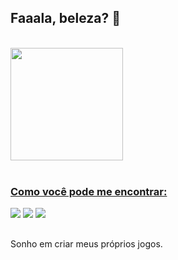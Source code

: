 ## Faaala, beleza? 👋

<br/>

<div align="left">
  <a href="https://github.com/devmatheusrocha">
  <img height="180em" src="https://github-readme-stats.vercel.app/api?username=devmatheusrocha&show_icons=false&theme=tokyonight&include_all_commits=true&count_private=true"/>
</div><br/>

### Como você pode me encontrar:

<div> 
  <a href="https://www.instagram.com/matheus.avi/" target="_blank"><img src="https://img.shields.io/badge/-Instagram-%23E4405F?style=for-the-badge&logo=instagram&logoColor=white" target="_blank"></a>
  <a href = "mailto:devmatheusrocha@gmail.com"><img src="https://img.shields.io/badge/-Gmail-%23333?style=for-the-badge&logo=gmail&logoColor=white" target="_blank"></a>
  <a href="https://www.linkedin.com/in/devmatheusrocha/" target="_blank"><img src="https://img.shields.io/badge/-LinkedIn-%230077B5?style=for-the-badge&logo=linkedin&logoColor=white" target="_blank"></a> 
 </div>

## 

Sonho em criar meus próprios jogos.

<!--
**devmatheusrocha/devmatheusrocha** is a ✨ _special_ ✨ repository because its `README.md` (this file) appears on your GitHub profile.

Atualmente estou completamente focado no desenvolvimento de jogos.
Estudo C# e assim que eu sentir que tenho um dominio melhor, irei passar para C++.
<!--
